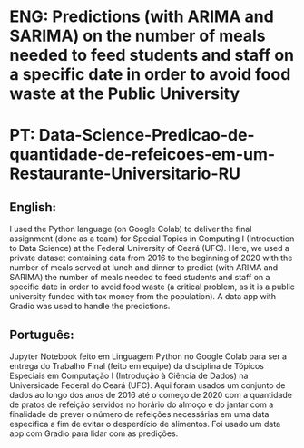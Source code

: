 # ENG: Predictions (with ARIMA and SARIMA) on the number of meals needed to feed students and staff on a specific date in order to avoid food waste at the Public University
# PT: Data-Science-Predicao-de-quantidade-de-refeicoes-em-um-Restaurante-Universitario-RU

## English:
I used the Python language (on Google Colab) to deliver the final assignment (done as a team) for Special Topics in Computing I (Introduction to Data Science) at the Federal University of Ceará (UFC). Here, we used a private dataset containing data from 2016 to the beginning of 2020 with the number of meals served at lunch and dinner to predict (with ARIMA and SARIMA) the number of meals needed to feed students and staff on a specific date in order to avoid food waste (a critical problem, as it is a public university funded with tax money from the population). A data app with Gradio was used to handle the predictions.

## Português:
Jupyter Notebook feito em Linguagem Python no Google Colab para ser a entrega do Trabalho Final (feito em equipe) da disciplina de Tópicos Especiais em Computação I (Introdução à Ciência de Dados) na Universidade Federal do Ceará (UFC). Aqui foram usados um conjunto de dados ao longo dos anos de 2016 até o começo de 2020 com a quantidade de pratos de refeição servidos no horário do almoço e do jantar com a finalidade de prever o número de refeições necessárias em uma data específica a fim de evitar o desperdício de alimentos. Foi usado um data app com Gradio para lidar com as predições.
